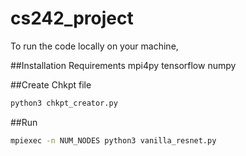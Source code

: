 # cs242_project

To run the code locally on your machine,

##Installation Requirements
mpi4py
tensorflow
numpy

##Create Chkpt file
```bash
python3 chkpt_creator.py
```

##Run
```bash
mpiexec -n NUM_NODES python3 vanilla_resnet.py
```